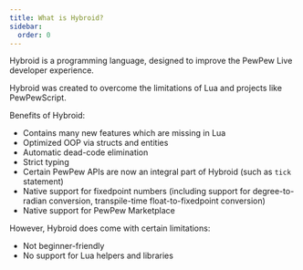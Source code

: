 ```yaml
---
title: What is Hybroid?
sidebar:
  order: 0
---
```


Hybroid is a programming language, designed to improve the PewPew Live developer experience.

Hybroid was created to overcome the limitations of Lua and projects like PewPewScript.

Benefits of Hybroid:
- Contains many new features which are missing in Lua
- Optimized OOP via structs and entities
- Automatic dead-code elimination
- Strict typing
- Certain PewPew APIs are now an integral part of Hybroid (such as `tick` statement)
- Native support for fixedpoint numbers (including support for degree-to-radian conversion, transpile-time float-to-fixedpoint conversion)
- Native support for PewPew Marketplace
<!-- - Integrated language server -->

However, Hybroid does come with certain limitations:
- Not beginner-friendly
- No support for Lua helpers and libraries